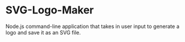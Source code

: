 # SVG-Logo-Maker
Node.js command-line application that takes in user input to generate a logo and save it as an SVG file.
